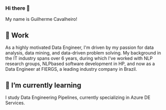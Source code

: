 ### Hi there 👋

My name is Guilherme Cavalheiro!

## 🔭 Work

As a highly motivated Data Engineer, I'm driven by my passion for data analysis, data mining, and data-driven problem solving. My background in the IT industry spans over 6 years, during which I've worked with NLP research groups, NLPbased software development in HP, and now as a Data Engineer at FIERGS, a leading industry company in Brazil.

## 🌱 I’m currently learning

I study Data Engineering Pipelines, currently specializing in Azure DE Services.

<!--
**guicavalheiro/guicavalheiro** is a ✨ _special_ ✨ repository because its `README.md` (this file) appears on your GitHub profile.

Here are some ideas to get you started:

- 🔭 I’m currently working on ...
- 🌱 I’m currently learning ...
- 👯 I’m looking to collaborate on ...
- 🤔 I’m looking for help with ...
- 💬 Ask me about ...
- 📫 How to reach me: ...
- 😄 Pronouns: ...
- ⚡ Fun fact: ...
-->
